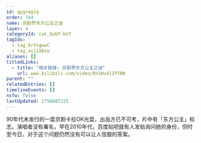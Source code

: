 ```yaml
---
id: qygrwg1q
order: 744
name: 京剧界东方公主之谜
layer: 4
categoryId: cat_8abY-bU7
tagIds:
  - tag_6rVsgwwC
  - tag_aci1X8zw
aliases: []
titledLinks:
  - title: "相关链接: 京剧界东方公主之谜"
    url: www.bilibili.com/video/BV1Wv411P7NN
parent: ""
relatedEntries: []
timelineEvents: []
nsfw: false
lastUpdated: 1758087125
---
```


90年代末发行的一盘京剧卡拉OK光盘，出品方已不可考，片中有「东方公主」标志。演唱者没有署名，早在2010年代，百度贴吧就有人发贴询问她的身份，但时至今日，对于这个问题仍然没有可以让人信服的答案。